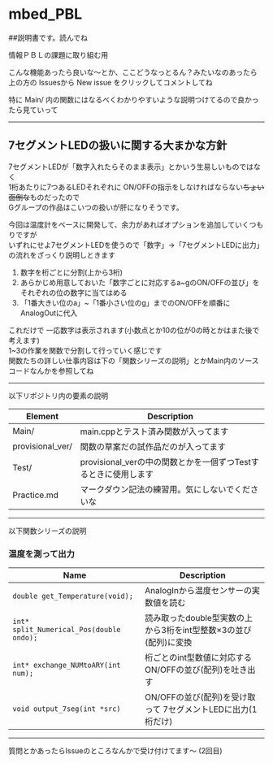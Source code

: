 # mbed_PBL

##説明書です。読んでね

情報ＰＢＬの課題に取り組む用  

こんな機能あったら良いな〜とか、ここどうなっとるん？みたいなのあったら  
上の方の Issuesから New issue をクリックしてコメントしてね

特に Main/ 内の関数にはなるべくわかりやすいような説明つけてるので良かったら見ていって

***
## 7セグメントLEDの扱いに関する大まかな方針  

7セグメントLEDが「数字入れたらそのまま表示」とかいう生易しいものではなく  
1桁あたりに7つあるLEDそれぞれに ON/OFFの指示をしなければならない~~ちょい面倒な~~ものだったので  
Gグループの作品はこいつの扱いが肝になりそうです。  

今回は温度計をベースに開発して、余力があればオプションを追加していくつもりですが  
いずれにせよ7セグメントLEDを使うので「数字」→「7セグメントLEDに出力」の流れをざっくり説明しときます  

1. 数字を桁ごとに分割(上から3桁)  
2. あらかじめ用意しておいた「数字ごとに対応するa~gのON/OFFの並び」をそれぞれの位の数字に当てはめる  
3. 「1番大きい位のa」~「1番小さい位のg」までのON/OFFを順番にAnalogOutに代入  

これだけで 一応数字は表示されます(小数点とか10の位が0の時とかはまた後で考えます)  
1~3の作業を関数で分割して行っていく感じです  
関数たちの詳しい仕事内容は下の「関数シリーズの説明」とかMain内のソースコードなんかを参照してね  

***
以下リポジトリ内の要素の説明  

Element | Description  
--- | ---  
Main/ | main.cppとテスト済み関数が入ってます  
provisional_ver/ | 関数の草案だの試作品だのが入ってます  
Test/ | provisional_verの中の関数とかを一個ずつTestするときに使用します  
Practice.md | マークダウン記法の練習用。気にしないでくださいな  

***
以下関数シリーズの説明  

### 温度を測って出力

Name | Description  
--- | ---  
`double get_Temperature(void);` | AnalogInから温度センサーの実数値を読む
`int* split_Numerical_Pos(double ondo);` | 読み取ったdouble型実数の上から3桁をint型整数×3の並び(配列)に変換  
`int* exchange_NUMtoARY(int num);` | 桁ごとのint型数値に対応するON/OFFの並び(配列)を吐き出す  
`void output_7seg(int *src)` | ON/OFFの並び(配列)を受け取って 7セグメントLEDに出力(1桁だけ)  

***
質問とかあったらIssueのところなんかで受け付けてます〜 (2回目)
